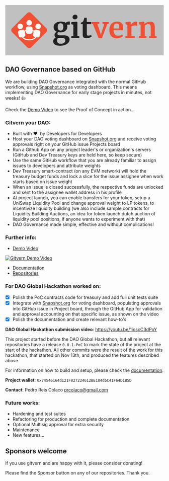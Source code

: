 ![gitvern logo](https://github.com/gitvern/media/raw/master/logo/logo-text-bg.png)

## DAO Governance based on GitHub

We are building DAO Governance integrated with the normal GitHub workflow, using [Snapshot.org](https://snapshot.org) as voting dashboard. This means implementing DAO Governance for early stage projects in minutes, not weeks! 👍

Check the [Demo Video](https://youtu.be/vWGBp3vGX4c) to see the Proof of Concept in action...

### Gitvern your DAO:

- Built with :heart: &nbsp;by Developers for Developers
- Host your DAO voting dashboard on [Snapshot.org](https://snapshot.org) and receive voting approvals right on your GitHub issue Projects board
- Run a Github App on any project leader's or organization's servers (GitHub and Dev Treasury keys are held here, so keep secure)
- Use the same GitHub workflow that you are already familiar to assign issues to developers and attribute weights
- Dev Treasury smart-contract (on any EVM network) will hold the treasury budget funds and lock a slice for the issue assignee when work starts based on issue weight
- When an issue is closed successfully, the respective funds are unlocked and sent to the assignee wallet address in his profile
- At project launch, you can enable transfers for your token, setup a UniSwap Liquidity Pool and change approval weight to LP tokens, to incentivize liquidity building (we also include sample contracts for Liquidity Building Auctions, an idea for token launch dutch auction of liquidity pool positions, if anyone wants to experiment with that)
- DAO Governance made simple, effective and without complications!

### Further info:

- [Demo Video](https://youtu.be/vWGBp3vGX4c)

[![Gitvern Demo Video](https://img.youtube.com/vi/vWGBp3vGX4c/0.jpg)](https://www.youtube.com/watch?v=vWGBp3vGX4c)

- [Documentation](https://github.com/gitvern/docs)
- [Repositories](https://github.com/orgs/gitvern/repositories)

### For DAO Global Hackathon worked on:

- [x] Polish the PoC contracts code for treasury and add full unit tests suite
- [x] Integrate with [Snapshot.org](https://snapshot.org) for voting dashboard, populating approvals into GitHub issue in Project board, through the GitHub App for validation and approval accounting on that specific issue, as shown on the video
- [x] Polish the documentation and create relevant how-to's

**DAO Global Hackathon submission video**: https://youtu.be/1ioscC3dPoY

This project started before the DAO Global Hackathon, but all relevant repositories have a release `0.0.1-PoC` to mark the state of the project at the start of the hackathon. All other commits were the result of the work for this hackathon, that started on Nov 13th, and produced the features described above.

For information on how to build and setup, please check the [documentation](https://github.com/gitvern/docs).

**Project wallet**: `0x74546164d121F827224612BE184dbC41F64D1B5D`

**Contact**: Pedro Reis Colaco <prcolaco@gmail.com>
  
### Future works:

- Hardening and test suites
- Refactoring for production and complete documentation
- Optional Multisig approval for extra security
- Maintenance
- New features...

## Sponsors welcome

If you use gitvern and are happy with it, please consider donating!

Please find the Sponsor button on any of our repositories. Thank you.
